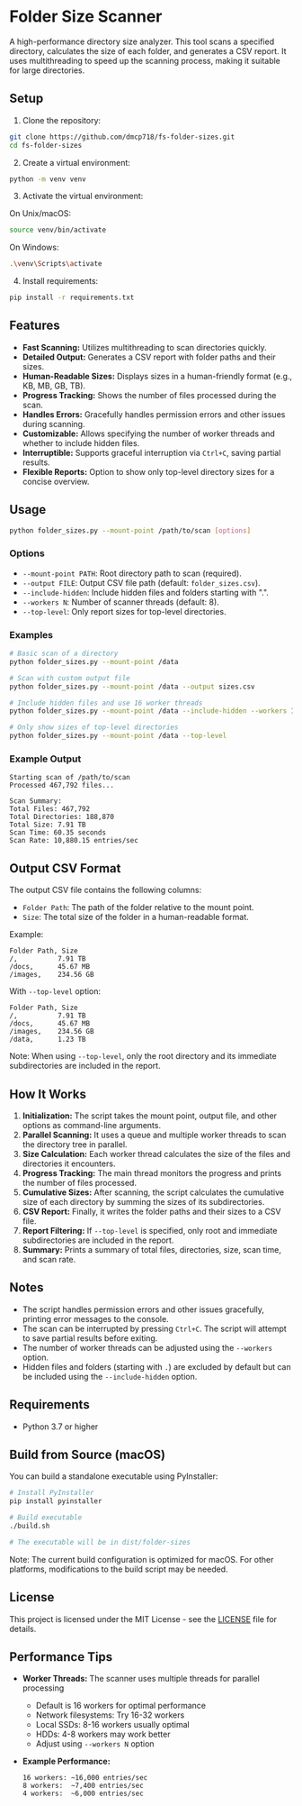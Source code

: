# Folder Size Scanner

A high-performance directory size analyzer. This tool scans a specified directory, calculates the size of each folder, and generates a CSV report. It uses multithreading to speed up the scanning process, making it suitable for large directories.

## Setup

1. Clone the repository:
```bash
git clone https://github.com/dmcp718/fs-folder-sizes.git
cd fs-folder-sizes
```

2. Create a virtual environment:
```bash
python -m venv venv
```

3. Activate the virtual environment:

On Unix/macOS:
```bash
source venv/bin/activate
```

On Windows:
```bash
.\venv\Scripts\activate
```

4. Install requirements:
```bash
pip install -r requirements.txt
```

## Features

-   **Fast Scanning:** Utilizes multithreading to scan directories quickly.
-   **Detailed Output:** Generates a CSV report with folder paths and their sizes.
-   **Human-Readable Sizes:** Displays sizes in a human-friendly format (e.g., KB, MB, GB, TB).
-   **Progress Tracking:** Shows the number of files processed during the scan.
-   **Handles Errors:** Gracefully handles permission errors and other issues during scanning.
-   **Customizable:** Allows specifying the number of worker threads and whether to include hidden files.
-   **Interruptible:** Supports graceful interruption via `Ctrl+C`, saving partial results.
-   **Flexible Reports:** Option to show only top-level directory sizes for a concise overview.

## Usage

```bash
python folder_sizes.py --mount-point /path/to/scan [options]
```

### Options

-   `--mount-point PATH`: Root directory path to scan (required).
-   `--output FILE`: Output CSV file path (default: `folder_sizes.csv`).
-   `--include-hidden`: Include hidden files and folders starting with ".".
-   `--workers N`: Number of scanner threads (default: 8).
-   `--top-level`: Only report sizes for top-level directories.

### Examples

```bash
# Basic scan of a directory
python folder_sizes.py --mount-point /data

# Scan with custom output file
python folder_sizes.py --mount-point /data --output sizes.csv

# Include hidden files and use 16 worker threads
python folder_sizes.py --mount-point /data --include-hidden --workers 16

# Only show sizes of top-level directories
python folder_sizes.py --mount-point /data --top-level
```

### Example Output

```
Starting scan of /path/to/scan
Processed 467,792 files...

Scan Summary:
Total Files: 467,792
Total Directories: 188,870
Total Size: 7.91 TB
Scan Time: 60.35 seconds
Scan Rate: 10,880.15 entries/sec
```

## Output CSV Format

The output CSV file contains the following columns:

-   `Folder Path`: The path of the folder relative to the mount point.
-   `Size`: The total size of the folder in a human-readable format.

Example:
```csv
Folder Path, Size
/,          7.91 TB
/docs,      45.67 MB
/images,    234.56 GB
```

With `--top-level` option:
```csv
Folder Path, Size
/,          7.91 TB
/docs,      45.67 MB
/images,    234.56 GB
/data,      1.23 TB
```
Note: When using `--top-level`, only the root directory and its immediate subdirectories are included in the report.

## How It Works

1.  **Initialization:** The script takes the mount point, output file, and other options as command-line arguments.
2.  **Parallel Scanning:** It uses a queue and multiple worker threads to scan the directory tree in parallel.
3.  **Size Calculation:** Each worker thread calculates the size of the files and directories it encounters.
4.  **Progress Tracking:** The main thread monitors the progress and prints the number of files processed.
5.  **Cumulative Sizes:** After scanning, the script calculates the cumulative size of each directory by summing the sizes of its subdirectories.
6.  **CSV Report:** Finally, it writes the folder paths and their sizes to a CSV file.
7.  **Report Filtering:** If `--top-level` is specified, only root and immediate subdirectories are included in the report.
8.  **Summary:** Prints a summary of total files, directories, size, scan time, and scan rate.

## Notes

-   The script handles permission errors and other issues gracefully, printing error messages to the console.
-   The scan can be interrupted by pressing `Ctrl+C`. The script will attempt to save partial results before exiting.
-   The number of worker threads can be adjusted using the `--workers` option.
-   Hidden files and folders (starting with `.`) are excluded by default but can be included using the `--include-hidden` option.

## Requirements

-   Python 3.7 or higher

## Build from Source (macOS)

You can build a standalone executable using PyInstaller:

```bash
# Install PyInstaller
pip install pyinstaller

# Build executable
./build.sh

# The executable will be in dist/folder-sizes
```

Note: The current build configuration is optimized for macOS. For other platforms, modifications to the build script may be needed.

## License

This project is licensed under the MIT License - see the [LICENSE](LICENSE) file for details.

## Performance Tips

-   **Worker Threads:** The scanner uses multiple threads for parallel processing
    -   Default is 16 workers for optimal performance
    -   Network filesystems: Try 16-32 workers
    -   Local SSDs: 8-16 workers usually optimal
    -   HDDs: 4-8 workers may work better
    -   Adjust using `--workers N` option

-   **Example Performance:**
    ```
    16 workers: ~16,000 entries/sec
    8 workers:  ~7,400 entries/sec
    4 workers:  ~6,000 entries/sec
    ```

